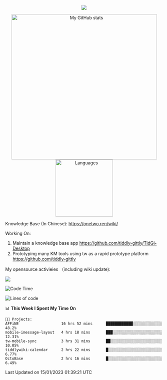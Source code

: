 <a href="https://github.com/linonetwo">
    <p align="center">
        <img src="https://github-profile-trophy.vercel.app/?username=linonetwo&column=7&theme=onedark"/>
    </p>
</a>
<a align="center" href="https://github.com/linonetwo">
  <p align="center">
    <img src="https://github-readme-stats.vercel.app/api?username=linonetwo&show_icons=true&count_private=true" alt="My GitHub stats" width="465"/>
    <img src="https://github-readme-stats.vercel.app/api/top-langs/?username=linonetwo&layout=compact&langs_count=10" alt="Languages" height="183">
  </p>
</a>

Knowledge Base (In Chinese): https://onetwo.ren/wiki/

Working On: 

1. Maintain a knowledge base app https://github.com/tiddly-gittly/TidGi-Desktop
1. Prototyping many KM tools using tw as a rapid prototype platform https://github.com/tiddly-gittly

My opensource activieies （including wiki update):

![](https://visitor-badge.glitch.me/badge?page_id=linonetwo.linonetwo)

<!--START_SECTION:waka-->
![Code Time](http://img.shields.io/badge/Code%20Time-1%2C479%20hrs%2051%20mins-blue)

![Lines of code](https://img.shields.io/badge/From%20Hello%20World%20I%27ve%20Written-2%20Million%20lines%20of%20code-blue)

📊 **This Week I Spent My Time On** 

```text
🐱‍💻 Projects: 
AFFiNE                   16 hrs 52 mins      ████████████░░░░░░░░░░░░░   48.2% 
mobile-imessage-layout   4 hrs 18 mins       ███░░░░░░░░░░░░░░░░░░░░░░   12.31% 
tw-mobile-sync           3 hrs 31 mins       ██░░░░░░░░░░░░░░░░░░░░░░░   10.05% 
tiddlywiki-calendar      2 hrs 22 mins       █░░░░░░░░░░░░░░░░░░░░░░░░   6.77% 
OctoBase                 2 hrs 16 mins       █░░░░░░░░░░░░░░░░░░░░░░░░   6.49%

```


 Last Updated on 15/01/2023 01:39:21 UTC
<!--END_SECTION:waka-->
